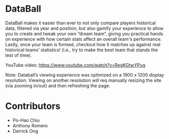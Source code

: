 # DataBall
DataBall makes it easier than ever to not only compare players historical data, filtered via year and position, but also gamify your experience to allow you to create and tweak your own “dream team”, giving you practical hands on experience with how certain stats affect an overall team's performance. Lastly, once your team is formed, checkout how it matches up against real historical teams’ statistics! (i.e., try to make the best team that stands the test of time).

YouTube video: https://www.youtube.com/watch?v=RegKGtwYPug

Note: Databall’s viewing experience was optimized on a 1900 x 1200 display resolution. Viewing on another resolution will req manually resizing the site (via zooming in/out) and then refreshing the page.

# Contributors
- Po-Hao Chiu
- Anthony Romero
- Derrick Ong

